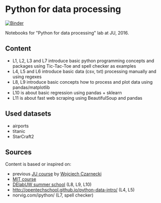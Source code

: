 # Python for data processing 

[![Binder](http://mybinder.org/badge.svg)](http://mybinder.org/repo/kudkudak/python-for-data-processing)

Notebooks for "Python for data processing" lab at JU, 2016. 

## Content

* L1, L2, L3 and L7 introduce basic python programming concepts and packages using Tic-Tac-Toe and spell checker as examples
* L4, L5 and L6 introduce basic data (csv, txt) processing manually and using regexes
* L8, L9 introduce basic concepts how to process and plot data using pandas/matplotlib
* L10 is about basic regression using pandas + sklearn
* L11 is about fast web scraping using BeautifulSoup and pandas

## Used datasets

* airports
* titanic
* StarCraft2

## Sources

Content is based or inspired on:
* previous [JU course](https://github.com/gmum/python-lecture) by [Wojciech Czarnecki](wojciechczarnecki.com) 
* [MIT course](http://ocw.mit.edu/courses/electrical-engineering-and-computer-science/6-189-a-gentle-introduction-to-programming-using-python-january-iap-2011/)
* [DElabUW summer school](https://github.com/DELabUW/szkola-letnia-2015/) (L8, L9, L10)
* http://opentechschool.github.io/python-data-intro/ (L4, L5)
* norvig.com/ipython/ (L7, spell checker)

